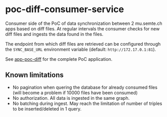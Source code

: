 # poc-diff-consumer-service

Consumer side of the PoC of data synchronization between 2 mu.semte.ch apps based on diff files. At regular intervals the consumer checks for new diff files and ingests the data found in the files.

The endpoint from which diff files are retrieved can be configured through the `SYNC_BASE_URL` environment variable (default: `http://172.17.0.1:81`).

See [app-poc-diff](http://github.com/redpencilio/app-poc-diff) for the complete PoC application.

## Known limitations
* No pagination when quering the database for already consumed files (will become a problem if 10000 files have been consumed)
* No authorization. All data is ingested in the same graph.
* No batching during ingest. May reach the limitation of number of triples to be inserted/deleted in 1 query.
